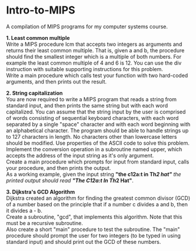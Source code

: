 # Intro-to-MIPS
A compilation of MIPS programs for my computer systems course.<br>

<b>1. Least common multiple</b><br>
Write a MIPS procedure lcm that accepts two integers as arguments and returns their least
common multiple. That is, given a and b, the procedure should find the smallest integer
which is a multiple of both numbers. For example the least common multiple of 4 and 6 is
12. You can use the div instruction with suitable supporting instructions for this problem.<br>
Write a main procedure which calls test your function with two hard-coded arguments,
and then prints out the result.<br>

<b>2. String capitalization</b><br>
You are now required to write a MIPS program that reads a string from standard input,
and then prints the same string but with each word capitalized. You can assume that the
string input by the user is comprised of words consisting of sequential keyboard characters,
with each word separated by a single "space" character and with each word beginning
with an alphabetical character. The program should be able to handle strings up to 127
characters in length. No characters other than lowercase letters should be modified. Use
properties of the ASCII code to solve this problem.<br>
Implement the conversion operation in a subroutine named upper, which accepts the
address of the input string as it's only argument.<br>
Create a main procedure which prompts for input from standard input, calls your
procedure, and then prints the output.<br>
As a working example, given the input string <b>"the c12a:t in Th*2 hat"</b> the printed
output should read <b>"The C12a:t In Th*2 Hat"</b>.<br>

<b>3. Dijkstra's GCD Algorithm</b><br>
Dijkstra created an algorithm for finding the greatest common divisor (GCD) of a number
based on the principle that if a number c divides a and b, then it divides a - b.<br>
Create a subroutine, "gcd", that implements this algorithm. Note that this must be a
recursive subroutine.<br>
Also create a short "main" procedure to test the subroutine. The "main" procedure
should prompt the user for two integers (to be typed in using standard input) and should
print out the GCD of these numbers.
